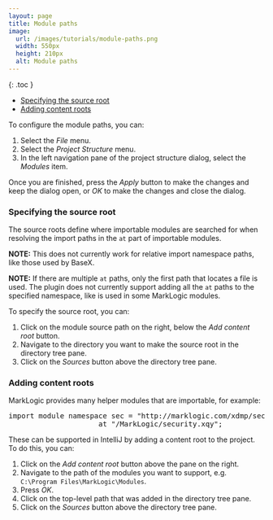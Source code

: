 ```yaml
---
layout: page
title: Module paths
image:
  url: /images/tutorials/module-paths.png
  width: 550px
  height: 210px
  alt: Module paths
---
```


{: .toc }
- [Specifying the source root](#specifying-the-source-root)
- [Adding content roots](#adding-content-roots)

To configure the module paths, you can:

1.  Select the *File* menu.
1.  Select the *Project Structure* menu.
1.  In the left navigation pane of the project structure dialog, select the
    *Modules* item.

Once you are finished, press the *Apply* button to make the changes and keep
the dialog open, or *OK* to make the changes and close the dialog.

### Specifying the source root
The source roots define where importable modules are searched for when resolving
the import paths in the `at` part of importable modules.

__NOTE:__ This does not currently work for relative import namespace paths, like
those used by BaseX.

__NOTE:__ If there are multiple `at` paths, only the first path that locates a
file is used. The plugin does not currently support adding all the `at` paths to
the specified namespace, like is used in some MarkLogic modules.

To specify the source root, you can:

1.  Click on the module source path on the right, below the *Add content root*
    button.
1.  Navigate to the directory you want to make the source root in the directory
    tree pane.
1.  Click on the *Sources* button above the directory tree pane.

### Adding content roots
MarkLogic provides many helper modules that are importable, for example:

<pre class="highlight">
<span class="keyword">import</span> <span class="keyword">module</span> <span class="keyword">namespace</span> sec = <span class="string">"http://marklogic.com/xdmp/security"</span>
                     <span class="keyword">at</span> <span class="string">"/MarkLogic/security.xqy"</span>;
</pre>

These can be supported in IntelliJ by adding a content root to the project. To
do this, you can:

1.  Click on the *Add content root* button above the pane on the right.
1.  Navigate to the path of the modules you want to support, e.g.
    <div><code class="highlight">C:\Program Files\MarkLogic\Modules</code>.</div>
1.  Press *OK*.
1.  Click on the top-level path that was added in the directory tree pane.
1.  Click on the *Sources* button above the directory tree pane.
